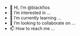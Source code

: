 - 👋 Hi, I’m @blackfios
- 👀 I’m interested in ...
- 🌱 I’m currently learning ...
- 💞️ I’m looking to collaborate on ...
- 📫 How to reach me ...

<!---
blackfios/blackfios is a ✨ special ✨ repository because its `README.md` (this file) appears on your GitHub profile.
You can click the Preview link to take a look at your changes.
--->
